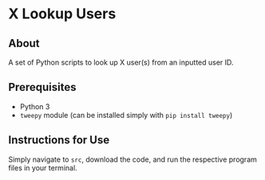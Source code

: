 # X Lookup Users

## About

A set of Python scripts to look up X user(s) from an inputted user ID.

## Prerequisites

- Python 3
- `tweepy` module (can be installed simply with `pip install tweepy`)

## Instructions for Use

Simply navigate to `src`, download the code, and run the respective program files in your terminal.
